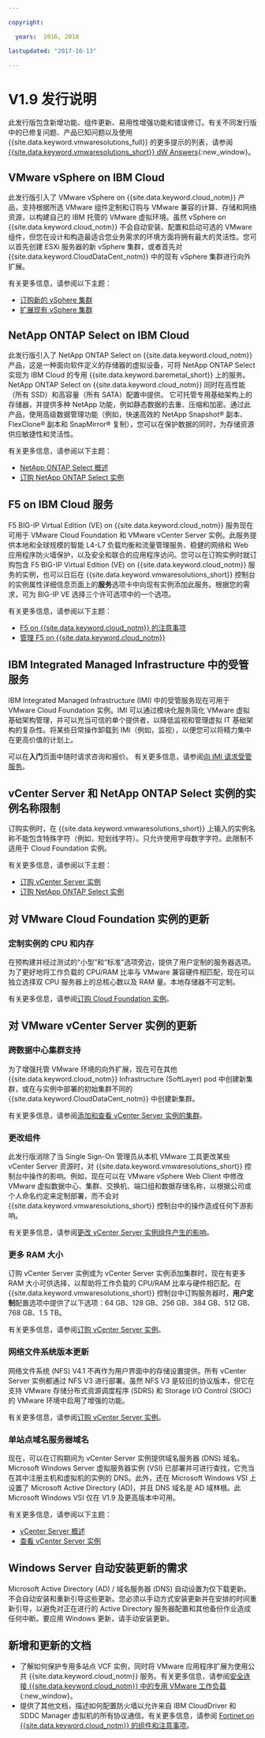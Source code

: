 ```yaml
---

copyright:

  years:  2016, 2018

lastupdated: "2017-10-13"

---
```


# V1.9 发行说明

此发行版包含新增功能、组件更新、易用性增强功能和错误修订。有关不同发行版中的已修复问题、产品已知问题以及使用 {{site.data.keyword.vmwaresolutions_full}} 的更多提示的列表，请参阅 [{{site.data.keyword.vmwaresolutions_short}} dW Answers](https://developer.ibm.com/answers/topics/cloudvmw/){:new_window}。

## VMware vSphere on IBM Cloud

此发行版引入了 VMware vSphere on {{site.data.keyword.cloud_notm}} 产品，支持根据所选 VMware 组件定制和订购与 VMware 兼容的计算、存储和网络资源，以构建自己的 IBM 托管的 VMware 虚拟环境。虽然 vSphere on {{site.data.keyword.cloud_notm}} 不会自动安装、配置和启动可选的 VMware 组件，但您在设计和构造最适合您业务需求的环境方面将拥有最大的灵活性。您可以首先创建 ESXi 服务器的新 vSphere 集群，或者首先对 {{site.data.keyword.CloudDataCent_notm}} 中的现有 vSphere 集群进行向外扩展。

有关更多信息，请参阅以下主题：
* [订购新的 vSphere 集群](../vsphere/vs_orderinginstances.html)
* [扩展现有 vSphere 集群](../vsphere/vs_scalingexistingclusters.html)

## NetApp ONTAP Select on IBM Cloud

此发行版引入了 NetApp ONTAP Select on {{site.data.keyword.cloud_notm}} 产品，这是一种面向软件定义的存储器的虚拟设备，可将 NetApp ONTAP Select 实现为 IBM Cloud 的专用 {{site.data.keyword.baremetal_short}} 上的服务。NetApp ONTAP Select on {{site.data.keyword.cloud_notm}} 同时在高性能（所有 SSD）和高容量（所有 SATA）配置中提供。
它可托管专用基础架构上的存储器，并提供多种 NetApp 功能，例如静态数据的去重、压缩和加密。通过此产品，使用高级数据管理功能（例如，快速高效的 NetApp Snapshot® 副本、FlexClone® 副本和 SnapMirror® 复制），您可以在保护数据的同时，为存储资源供应敏捷性和灵活性。

有关更多信息，请参阅以下主题：
* [NetApp ONTAP Select 概述](../netapp/np_netappoverview.html)
* [订购 NetApp ONTAP Select 实例](../netapp/np_orderinginstances.html)

## F5 on IBM Cloud 服务

F5 BIG-IP Virtual Edition (VE) on {{site.data.keyword.cloud_notm}} 服务现在可用于 VMware Cloud Foundation 和 VMware vCenter Server 实例。此服务提供本地和全球规模的智能 L4-L7 负载均衡和流量管理服务、稳健的网络和 Web 应用程序防火墙保护，以及安全和联合的应用程序访问。您可以在订购实例时就订购包含 F5 BIG-IP Virtual Edition (VE) on {{site.data.keyword.cloud_notm}} 服务的实例，也可以日后在 {{site.data.keyword.vmwaresolutions_short}} 控制台的实例属性详细信息页面上的**服务**选项卡中向现有实例添加此服务。根据您的需求，可为 BIG-IP VE 选择三个许可选项中的一个选项。

有关更多信息，请参阅以下主题：
* [F5 on {{site.data.keyword.cloud_notm}} 的注意事项](../services/f5_considerations.html)
* [管理 F5 on {{site.data.keyword.cloud_notm}}](../services/managing_f5.html)

## IBM Integrated Managed Infrastructure 中的受管服务

IBM Integrated Managed Infrastructure (IMI) 中的受管服务现在可用于 VMware Cloud Foundation 实例。IMI 可以通过模块化服务简化 VMware 虚拟基础架构管理，并可以充当可信的单个提供者，以降低监视和管理虚拟 IT 基础架构的复杂性。将某些日常操作卸载到 IMI（例如，监视），以便您可以将精力集中在更高价值的计划上。

可以在**入门**页面中随时请求咨询和报价。
有关更多信息，请参阅[向 IMI 请求受管服务](../services/managing_imi.html#requesting-managed-services-from-imi)。

## vCenter Server 和 NetApp ONTAP Select 实例的实例名称限制

订购实例时，在 {{site.data.keyword.vmwaresolutions_short}} 上输入的实例名称不能包含特殊字符（例如，短划线字符）。只允许使用字母数字字符。此限制不适用于 Cloud Foundation 实例。

有关更多信息，请参阅以下主题：
* [订购 vCenter Server 实例](../vcenter/vc_orderinginstance.html)
* [订购 NetApp ONTAP Select 实例](../netapp/np_orderinginstances.html)

## 对 VMware Cloud Foundation 实例的更新

### 定制实例的 CPU 和内存

在预构建并经过测试的“小型”和“标准”选项旁边，提供了用户定制的服务器选项。为了更好地将工作负载的 CPU/RAM 比率与 VMware 兼容硬件相匹配，现在可以独立选择双 CPU 服务器上的总核心数以及 RAM 量。本地存储器不可定制。

有关更多信息，请参阅[订购 Cloud Foundation 实例](../sddc/sd_orderinginstance.html)。

## 对 VMware vCenter Server 实例的更新

### 跨数据中心集群支持

为了增强托管 VMware 环境的向外扩展，现在可在其他 {{site.data.keyword.cloud_notm}} Infrastructure (SoftLayer) pod 中创建新集群，或在与实例中部署的初始集群不同的 {{site.data.keyword.CloudDataCent_notm}} 中创建新集群。

有关更多信息，请参阅[添加和查看 vCenter Server 实例的集群](../vcenter/vc_addingviewingclusters.html)。

### 更改组件

此发行版消除了当 Single Sign-On 管理员从本机 VMware 工具更改某些 vCenter Server 资源时，对 {{site.data.keyword.vmwaresolutions_short}} 控制台中操作的影响。例如，现在可以在 VMware vSphere Web Client 中修改 VMware 虚拟数据中心、集群、交换机、端口组和数据存储名称，以根据公司或个人命名约定来定制部署，而不会对 {{site.data.keyword.vmwaresolutions_short}} 控制台中的操作造成任何下游影响。

有关更多信息，请参阅[更改 vCenter Server 实例组件产生的影响](../vcenter/vcenter_chg_impact.html)。

### 更多 RAM 大小

订购 vCenter Server 实例或为 vCenter Server 实例添加集群时，现在有更多 RAM 大小可供选择，以帮助将工作负载的 CPU/RAM 比率与硬件相匹配。在 {{site.data.keyword.vmwaresolutions_short}} 控制台中订购服务器时，**用户定制**配置选项中提供了以下选项：64 GB、128 GB、256 GB、384 GB、512 GB、768 GB、1.5 TB。

有关更多信息，请参阅[订购 vCenter Server 实例](../vcenter/vc_orderinginstance.html)。

### 网络文件系统版本更新

网络文件系统 (NFS) V4.1 不再作为用户界面中的存储设置提供。所有 vCenter Server 实例都通过 NFS V3 进行部署。虽然 NFS V3 是较旧的协议版本，但它在支持 VMware 存储分布式资源调度程序 (SDRS) 和 Storage I/O Control (SIOC) 的 VMware 环境中启用了增强的功能。

有关更多信息，请参阅[订购 vCenter Server 实例](../vcenter/vc_orderinginstance.html)。

### 单站点域名服务器域名

现在，可以在订购期间为 vCenter Server 实例提供域名服务器 (DNS) 域名。Microsoft Windows Server 虚拟服务器实例 (VSI) 已部署并可进行查找，它充当在其中注册主机和虚拟机的实例的 DNS。此外，还在 Microsoft Windows VSI 上设置了 Microsoft Active Directory (AD)，并且 DNS 域名是 AD 域林根。此 Microsoft Windows VSI 仅在 V1.9 及更高版本中可用。

有关更多信息，请参阅以下主题：
* [vCenter Server 概述](../vcenter/vc_vcenterserveroverview.html)
* [查看 vCenter Server 实例](../vcenter/vc_viewinginstances.html)

## Windows Server 自动安装更新的需求

Microsoft Active Directory (AD) / 域名服务器 (DNS) 自动设置为仅下载更新。不会自动安装和重新引导这些更新。您必须以手动方式安装更新并在安排的时间重新引导，以避免对正在进行的 Active Directory 服务器配置和其他备份作业造成任何中断。要应用 Windows 更新，请手动安装更新。

## 新增和更新的文档

* 了解如何保护专用多站点 VCF 实例，同时将 VMware 应用程序扩展为使用公共 {{site.data.keyword.cloud_notm}} 服务。有关更多信息，请参阅[安全连接 {{site.data.keyword.cloud_notm}} 中的专用 VMware 工作负载](https://www.ibm.com/developerworks/library/se-securely-connect-private-vmware-workloads-ibm-cloud/index.html){:new_window}。
* 提供了其他文档，描述如何配置防火墙以允许来自 IBM CloudDriver 和 SDDC Manager 虚拟机的所有协议通信。有关更多信息，请参阅 [Fortinet on {{site.data.keyword.cloud_notm}} 的组件和注意事项](../services/fsa_considerations.html)。
